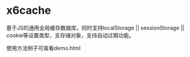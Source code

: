 # x6cache
基于JS的通用全局缓存数据库，同时支持localStorage || sessionStorage || cookie等设置类型，支存储对象，支持自动过期功能。

使用方法例子可查看demo.html
